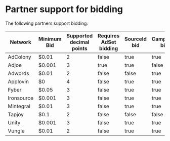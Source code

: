 # Partner support for bidding

The following partners support bidding:

<table data-full-width="true"><thead><tr><th width="129">Network</th><th width="140">Minimum Bid</th><th width="231">Supported decimal points</th><th width="212" data-type="checkbox">Requires AdSet bidding</th><th width="131" data-type="checkbox">SourceId bid</th><th width="137" data-type="checkbox">Campaign bid</th><th width="259">Supported optimization types</th><th width="205">Max bid per campaign</th></tr></thead><tbody><tr><td>AdColony</td><td>$0.01</td><td>2</td><td>false</td><td>true</td><td>true</td><td>CPI</td><td>-</td></tr><tr><td>Adjoe</td><td>$0.001</td><td>3</td><td>true</td><td>true</td><td>false</td><td>CPI</td><td>-</td></tr><tr><td>Adwords</td><td>$0.01</td><td>2</td><td>false</td><td>false</td><td>true</td><td>CPI</td><td>-</td></tr><tr><td>Applovin</td><td>$0</td><td>4</td><td>false</td><td>true</td><td>true</td><td>CPI</td><td>$50000</td></tr><tr><td>Fyber</td><td>$0.05</td><td>3</td><td>false</td><td>true</td><td>true</td><td>CPI</td><td>-</td></tr><tr><td>Ironsource</td><td>$0.001</td><td>3</td><td>false</td><td>true</td><td>true</td><td>CPI</td><td>-</td></tr><tr><td>Mintegral</td><td>$0.01</td><td>3</td><td>false</td><td>true</td><td>true</td><td>CPI</td><td>-</td></tr><tr><td>Tapjoy</td><td>$0.1</td><td>2</td><td>false</td><td>false</td><td>false</td><td>CPI</td><td>-</td></tr><tr><td>Unity</td><td>$0.001</td><td>3</td><td>false</td><td>true</td><td>true</td><td>CPI</td><td>$3000</td></tr><tr><td>Vungle</td><td>$0.01</td><td>2</td><td>false</td><td>true</td><td>true</td><td>CPI</td><td>$10000</td></tr></tbody></table>
